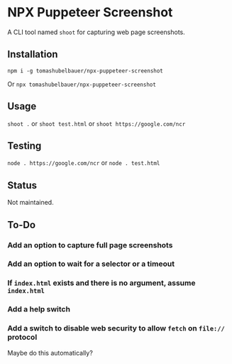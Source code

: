 # NPX Puppeteer Screenshot

A CLI tool named `shoot` for capturing web page screenshots.

## Installation

`npm i -g tomashubelbauer/npx-puppeteer-screenshot`

Or `npx tomashubelbauer/npx-puppeteer-screenshot`

## Usage

`shoot .` or `shoot test.html` or `shoot https://google.com/ncr`

## Testing

`node . https://google.com/ncr` or `node . test.html`

## Status

Not maintained.

## To-Do

### Add an option to capture full page screenshots

### Add an option to wait for a selector or a timeout

### If `index.html` exists and there is no argument, assume `index.html`

### Add a help switch

### Add a switch to disable web security to allow `fetch` on `file://` protocol

Maybe do this automatically?
